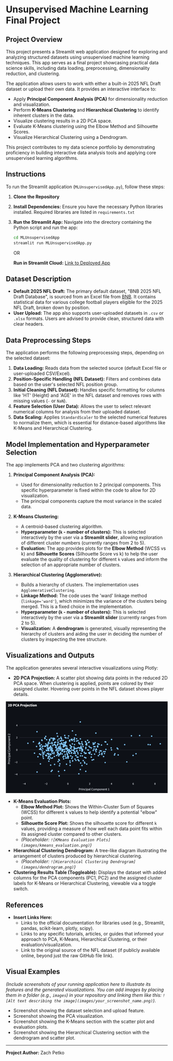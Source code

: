 # Unsupervised Machine Learning Final Project

## Project Overview

This project presents a Streamlit web application designed for exploring and analyzing structured datasets using unsupervised machine learning techniques. This app serves as a final project showcasing practical data science skills, including data loading, preprocessing, dimensionality reduction, and clustering.

The application allows users to work with either a built-in 2025 NFL Draft dataset or upload their own data. It provides an interactive interface to:
- Apply **Principal Component Analysis (PCA)** for dimensionality reduction and visualization.
- Perform **K-Means Clustering** and **Hierarchical Clustering** to identify inherent clusters in the data.
- Visualize clustering results in a 2D PCA space.
- Evaluate K-Means clustering using the Elbow Method and Silhouette Scores.
- Visualize Hierarchical Clustering using a Dendrogram.

This project contributes to my data science portfolio by demonstrating proficiency in building interactive data analysis tools and applying core unsupervised learning algorithms.

## Instructions

To run the Streamlit application (`MLUnsupervisedApp.py`), follow these steps:

1.  **Clone the Repository**

2.  **Install Dependencies:** Ensure you have the necessary Python libraries installed. Required libraries are listed in `requirements.txt`

4.  **Run the Streamlit App:** Navigate into the directory containing the Python script and run the app:
    ```bash
    cd MLUnsupervisedApp
    streamlit run MLUnsupervisedApp.py
    ```
    OR

    **Run in Streamlit Cloud:** [Link to Deployed App](https://petko-data-science-portfolio-74dezpd6ygwclv3ny2ifsk.streamlit.app/)

## Dataset Description

* **Default 2025 NFL Draft:** The primary default dataset, "BNB 2025 NFL Draft Database", is sourced from an Excel file from [BNB](https://bnbfootball.com/database/). It contains statistical data for various college football players eligible for the 2025 NFL Draft, broken down by position.
* **User Upload:** The app also supports user-uploaded datasets in `.csv` or `.xlsx` formats. Users are advised to provide clean, structured data with clear headers.

## Data Preprocessing Steps

The application performs the following preprocessing steps, depending on the selected dataset:

1.  **Data Loading:** Reads data from the selected source (default Excel file or user-uploaded CSV/Excel).
2.  **Position-Specific Handling (NFL Dataset):** Filters and combines data based on the user's selected NFL position group.
3.  **Initial Cleaning (NFL Dataset):** Handles specific formatting for columns like 'HT' (Height) and 'AGE' in the NFL dataset and removes rows with missing values (`-` or `NaN`).
4.  **Feature Selection (User Data):** Allows the user to select relevant numerical columns for analysis from their uploaded dataset.
5.  **Data Scaling:** Applies `StandardScaler` to the selected numerical features to normalize them, which is essential for distance-based algorithms like K-Means and Hierarchical Clustering.

## Model Implementation and Hyperparameter Selection

The app implements PCA and two clustering algorithms:

1.  **Principal Component Analysis (PCA):**
    * Used for dimensionality reduction to 2 principal components. This specific hyperparameter is fixed within the code to allow for 2D visualization.
    * The principal components capture the most variance in the scaled data.

2.  **K-Means Clustering:**
    * A centroid-based clustering algorithm.
    * **Hyperparameter (`k` - number of clusters):** This is selected interactively by the user via a **Streamlit slider**, allowing exploration of different cluster numbers (currently ranges from 2 to 5).
    * **Evaluation:** The app provides plots for the **Elbow Method** (WCSS vs k) and **Silhouette Scores** (Silhouette Score vs k) to help the user evaluate the quality of clustering for different `k` values and inform the selection of an appropriate number of clusters.

3.  **Hierarchical Clustering (Agglomerative):**
    * Builds a hierarchy of clusters. The implementation uses `AgglomerativeClustering`.
    * **Linkage Method:** The code uses the 'ward' linkage method (`linkage='ward'`), which minimizes the variance of the clusters being merged. This is a fixed choice in the implementation.
    * **Hyperparameter (`k` - number of clusters):** This is selected interactively by the user via a **Streamlit slider** (currently ranges from 2 to 5).
    * **Visualization:** A **dendrogram** is generated, visually representing the hierarchy of clusters and aiding the user in deciding the number of clusters by inspecting the tree structure.

## Visualizations and Outputs

The application generates several interactive visualizations using Plotly:

* **2D PCA Projection:** A scatter plot showing data points in the reduced 2D PCA space. When clustering is applied, points are colored by their assigned cluster. Hovering over points in the NFL dataset shows player details.

![2D PCA Plot](PCA_2D_Projection.png)

* **K-Means Evaluation Plots:**
    * **Elbow Method Plot:** Shows the Within-Cluster Sum of Squares (WCSS) for different `k` values to help identify a potential "elbow" point.
    * **Silhouette Score Plot:** Shows the silhouette score for different `k` values, providing a measure of how well each data point fits within its assigned cluster compared to other clusters.
    * *(Placeholder: `![KMeans Evaluation Plots](images/kmeans_evaluation.png)`)*
* **Hierarchical Clustering Dendrogram:** A tree-like diagram illustrating the arrangement of clusters produced by hierarchical clustering.
    * *(Placeholder: `![Hierarchical Clustering Dendrogram](images/dendrogram.png)`)*
* **Clustering Results Table (Toggleable):** Displays the dataset with added columns for the PCA components (PC1, PC2) and the assigned cluster labels for K-Means or Hierarchical Clustering, viewable via a toggle switch.

## References

* **Insert Links Here:**
    * Links to the official documentation for libraries used (e.g., Streamlit, pandas, scikit-learn, plotly, scipy).
    * Links to any specific tutorials, articles, or guides that informed your approach to PCA, K-Means, Hierarchical Clustering, or their evaluation/visualization.
    * Link to the original source of the NFL dataset (if publicly available online, beyond just the raw GitHub file link).

## Visual Examples

*(Include screenshots of your running application here to illustrate its features and the generated visualizations. You can add images by placing them in a folder (e.g., `images`) in your repository and linking them like this: `![Alt text describing the image](images/your_screenshot_name.png)`)*.

* Screenshot showing the dataset selection and upload feature.
* Screenshot showing the PCA visualization.
* Screenshot showing the K-Means section with the scatter plot and evaluation plots.
* Screenshot showing the Hierarchical Clustering section with the dendrogram and scatter plot.

---

**Project Author:** Zach Petko
